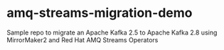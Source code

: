 # amq-streams-migration-demo
Sample repo to migrate an Apache Kafka 2.5 to Apache Kafka 2.8 using MirrorMaker2 and Red Hat AMQ Streams Operators
